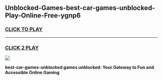 
## Unblocked-Games-best-car-games-unblocked-Play-Online-Free-ygnp6
<h3>
<a href="https://premium76.site?title=best-car-games-unblocked&ref=26A">CLICK TO PLAY</a></h3>
<hr>

<h3>
<a href="https://premium76.site?title=best-car-games-unblocked&ref=26A">CLICK 2 PLAY</a>
  
</h3>

<a href="https://premium76.site?title=best-car-games-unblocked&ref=26A"><img src="https://clearcache.store/games.png"></a>


**best-car-games-unblocked games unblocked: Your Gateway to Fun and Accessible Online Gaming**
